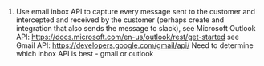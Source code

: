 1) Use email inbox API to capture every message sent to the customer and intercepted and received by the customer (perhaps create and integration that also sends the message to slack), 
see Microsoft Outlook API:  https://docs.microsoft.com/en-us/outlook/rest/get-started 
see Gmail API: https://developers.google.com/gmail/api/
Need to determine which inbox API is best - gmail or outlook


